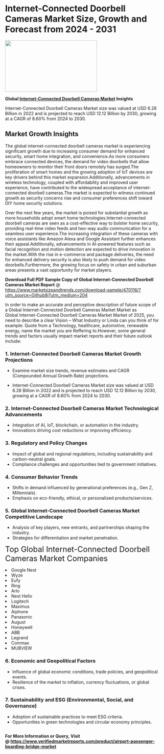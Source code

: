 <H1>Internet-Connected Doorbell Cameras Market Size, Growth and Forecast from 2024 - 2031</H1><img class="aligncenter size-medium wp-image-584254" src="https://thirdeyenews.in/wp-content/uploads/2024/09/Global-Market-Research-300x168.jpeg" alt="" width="300" height="168" /><p><strong>Global&nbsp;<a href="https://www.marketsizeandtrends.com/download-sample/470116/?utm_source=Github8j?utm_medium=204">Internet-Connected Doorbell Cameras Market</a> Insights</strong></p><p>Internet-Connected Doorbell Cameras Market size was valued at USD 6.28 Billion in 2022 and is projected to reach USD 12.12 Billion by 2030, growing at a CAGR of 8.60% from 2024 to 2030.</p><p><h2>Market Growth Insights</h2> <p>The global internet-connected doorbell cameras market is experiencing significant growth due to increasing consumer demand for enhanced security, smart home integration, and convenience.As more consumers embrace connected devices, the demand for video doorbells that allow homeowners to monitor their front doors remotely has surged.The proliferation of smart homes and the growing adoption of IoT devices are key drivers behind this market expansion.Additionally, advancements in wireless technology, coupled with affordability and improved user experience, have contributed to the widespread acceptance of internet-connected doorbell cameras.The market is expected to witness continued growth as security concerns rise and consumer preferences shift toward DIY home security solutions.</p> <p>Over the next few years, the market is poised for substantial growth as more households adopt smart home technologies.Internet-connected doorbell cameras are seen as a cost-effective way to bolster home security, providing real-time video feeds and two-way audio communication for a seamless user experience.The increasing integration of these cameras with voice assistants like Amazon Alexa and Google Assistant further enhances their appeal.Additionally, advancements in AI-powered features such as facial recognition and motion detection are expected to drive innovation in the market.With the rise in e-commerce and package deliveries, the need for enhanced delivery security is also likely to push demand for video doorbells.Furthermore, the growing focus on safety in urban and suburban areas presents a vast opportunity for market players.<p><span class=""><strong>Download Full PDF Sample Copy of Global Internet-Connected Doorbell Cameras Market Report</strong> @ <a href="https://www.marketsizeandtrends.com/download-sample/470116/?utm_source=Github8j?utm_medium=204" target="_blank">https://www.marketsizeandtrends.com/download-sample/470116/?utm_source=Github8j?utm_medium=204</a></span></p><p>In order to make an accurate and perceptive description of future scope of a Global&nbsp;Internet-Connected Doorbell Cameras Market Market as Global&nbsp;Internet-Connected Doorbell Cameras Market Market of 2025, you need to describe a clear Vision &ndash; What Industry or Linda can you think of for example: Quote from a Technology, healthcare, automotive, renewable energy, name the market you are Reffering to.However, some general trends and factors usually impact market reports and their future outlook include:</p><h3>1.&nbsp;<strong>Internet-Connected Doorbell Cameras Market Growth Projections</strong></h3><ul><li>Examine market size trends, revenue estimates and CAGR (Compounded Annual Growth Rate) projections.</li><li><p>Internet-Connected Doorbell Cameras Market size was valued at USD 6.28 Billion in 2022 and is projected to reach USD 12.12 Billion by 2030, growing at a CAGR of 8.60% from 2024 to 2030.</p></li></ul><h3>2.&nbsp;<strong>Internet-Connected Doorbell Cameras Market Technological Advancements</strong></h3><ul><li>Integration of AI, IoT, blockchain, or automation in the industry.</li><li>Innovations driving cost reductions or improving efficiency.</li></ul><h3>3.&nbsp;<strong>Regulatory and Policy Changes</strong></h3><ul><li>Impact of global and regional regulations, including sustainability and carbon-neutral goals.</li><li>Compliance challenges and opportunities tied to government initiatives.</li></ul><h3>4.&nbsp;<strong>Consumer Behavior Trends</strong></h3><ul><li>Shifts in demand influenced by generational preferences (e.g., Gen Z, Millennials).</li><li>Emphasis on eco-friendly, ethical, or personalized products/services.</li></ul><h3>5.&nbsp;<strong>Global Internet-Connected Doorbell Cameras Market Competitive Landscape</strong></h3><ul><li>Analysis of key players, new entrants, and partnerships shaping the industry.</li><li>Strategies for differentiation and market penetration.</li></ul><p data-pm-slice="1 1 []"><span style="color: inherit; font-family: inherit; font-size: 25px;">Top Global Internet-Connected Doorbell Cameras Market Companies</span></p><div class="" data-test-id=""><p><li>Google Nest</li><li> Wyze</li><li> Eufy</li><li> Ring</li><li> Arlo</li><li> Nest Hello</li><li> Logitech</li><li> Maximus</li><li> Aiphone</li><li> Panasonic</li><li> August</li><li> Honeywell</li><li> ABB</li><li> Legrand</li><li> Commax</li><li> MUBVIEW</li></p></div><h3>6.&nbsp;<strong>Economic and Geopolitical Factors</strong></h3><ul><li>Influence of global economic conditions, trade policies, and geopolitical events.</li><li>Resilience of the market to inflation, currency fluctuations, or global crises.</li></ul><h3>7.&nbsp;<strong>Sustainability and ESG (Environmental, Social, and Governance)</strong></h3><ul><li>Adoption of sustainable practices to meet ESG criteria.</li><li>Opportunities in green technologies and circular economy principles.</li></ul><h2><strong style="font-size: 14px;">For More Information or Query, Visit @&nbsp;</strong><a style="background-color: #ffffff; font-size: 14px;" href="https://www.marketsizeandtrends.com/report/internet-connected-doorbell-cameras-market/" target="_blank">https://www.verifiedmarketreports.com/product/airport-passenger-boarding-bridge-market</a></h2>